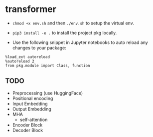 # transformer

- `chmod +x env.sh` and then `./env.sh` to setup the virtual env.

- `pip3 install -e .` to install the project pkg locally.

- Use the following snippet in Jupyter notebooks to auto reload any changes to your package:

```
%load_ext autoreload
%autoreload 2
from pkg.module import Class, function
```

## TODO
- Preprocessing (use HuggingFace)
- Positional encoding
- Input Embedding
- Output Embedding
- MHA
    - self-attention
- Encoder Block
- Decoder Block